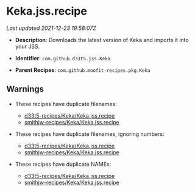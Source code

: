 # Keka.jss.recipe

_Last updated 2021-12-23 19:58:07Z_

- **Description**: Downloads the latest version of Keka and imports it into your JSS.

- **Identifier**: `com.github.d33t5.jss.Keka`

- **Parent Recipes**: `com.github.moofit-recipes.pkg.Keka`

## Warnings

- These recipes have duplicate filenames:
    - [d33t5-recipes/Keka/Keka.jss.recipe](/autopkg-dupe-tracker/d33t5-recipes/Keka/Keka.jss.recipe)
    - [smithjw-recipes/Keka/Keka.jss.recipe](/autopkg-dupe-tracker/smithjw-recipes/Keka/Keka.jss.recipe)

- These recipes have duplicate filenames, ignoring numbers:
    - [d33t5-recipes/Keka/Keka.jss.recipe](/autopkg-dupe-tracker/d33t5-recipes/Keka/Keka.jss.recipe)
    - [smithjw-recipes/Keka/Keka.jss.recipe](/autopkg-dupe-tracker/smithjw-recipes/Keka/Keka.jss.recipe)

- These recipes have duplicate NAMEs:
    - [d33t5-recipes/Keka/Keka.jss.recipe](/autopkg-dupe-tracker/d33t5-recipes/Keka/Keka.jss.recipe)
    - [smithjw-recipes/Keka/Keka.jss.recipe](/autopkg-dupe-tracker/smithjw-recipes/Keka/Keka.jss.recipe)